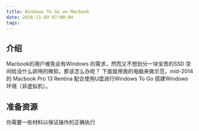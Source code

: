 ```yaml
---
title: Windows To Go on Macbook
date: 2016-11-09 07:00:04
tags:
---
```


## 介绍

Macbook的用户难免会有Windows 的需求，然而又不想划分一块宝贵的SSD 空间给没什么卵用的微软。那该怎么办呢？ 下面就用我的电脑来做示范，mid-2014 的 Macbook Pro 13 Rentina 配合使用U盘进行Windows To Go 搭建Windows 环境（非虚拟机）。
<!-- more -->
## 准备资源

你需要一些材料以保证操作的正确执行

